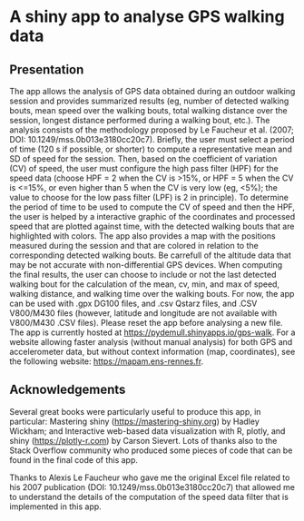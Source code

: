 # A shiny app to analyse GPS walking data
## Presentation
The app allows the analysis of GPS data obtained during an outdoor walking session and provides summarized results (eg, number of detected walking bouts, mean speed over the walking bouts, total walking  distance over the session, longest distance performed during a walking bout, etc.). The analysis consists of the methodology  proposed by Le Faucheur et al. (2007; DOI: 10.1249/mss.0b013e3180cc20c7). Briefly, the user must select a period of time (120 s if possible, or shorter)  to compute a representative mean and SD of speed for the session. Then, based on the coefficient of variation (CV) of speed, the user must configure the high pass filter (HPF) for the speed data (choose HPF = 2 when the CV is >15%, or HPF = 5 when the CV is <=15%, or even higher than 5 when the CV is very low (eg, <5%); the value to choose for the low pass filter (LPF) is 2 in principle). To determine the period of time to be used to compute the CV of speed and then the HPF, the user is helped by a interactive graphic of the coordinates and processed speed that are plotted against time, with the detected walking bouts  that are highlighted with colors. The app also provides a map with the positions measured during the session and that are colored in relation to the corresponding detected walking bouts. Be carrefull of the altitude data that may be not accurate with non-differential GPS devices. When computing the final results, the user can choose to include or not the last detected walking bout for the calculation of the mean, cv, min, and max of speed, walking distance, and walking time over the walking bouts. For now, the app can be used with .gpx DG100 files, and .csv Qstarz files, and .CSV V800/M430 files (however, latitude and longitude are not available with V800/M430 .CSV files). Please reset the app before analysing a new file. The app is currently hosted at https://pydemull.shinyapps.io/gps-walk. For a website allowing faster analysis (without manual analysis) for both GPS and accelerometer data, but without context information (map, coordinates), see the following website: https://mapam.ens-rennes.fr.

## Acknowledgements
Several great books were particularly useful to produce this app, in particular: Mastering shiny (https://mastering-shiny.org) by Hadley Wickham; and Interactive web-based data visualization with R, plotly, and shiny (https://plotly-r.com) by Carson Sievert. Lots of thanks also to the Stack Overflow community who produced some pieces of code that can be found in the final code of this app.

Thanks to Alexis Le Faucheur who gave me the original Excel file related to his 2007 publication (DOI: 10.1249/mss.0b013e3180cc20c7) that allowed me to understand the details of the computation of the speed data filter that is implemented in this app.